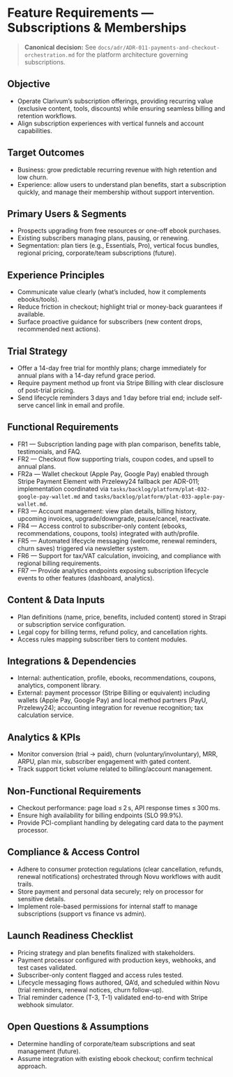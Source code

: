# Feature Requirements — Subscriptions & Memberships

> **Canonical decision:** See `docs/adr/ADR-011-payments-and-checkout-orchestration.md` for the platform architecture governing subscriptions.

## Objective
- Operate Clarivum’s subscription offerings, providing recurring value (exclusive content, tools, discounts) while ensuring seamless billing and retention workflows.
- Align subscription experiences with vertical funnels and account capabilities.

## Target Outcomes
- Business: grow predictable recurring revenue with high retention and low churn.
- Experience: allow users to understand plan benefits, start a subscription quickly, and manage their membership without support intervention.

## Primary Users & Segments
- Prospects upgrading from free resources or one-off ebook purchases.
- Existing subscribers managing plans, pausing, or renewing.
- Segmentation: plan tiers (e.g., Essentials, Pro), vertical focus bundles, regional pricing, corporate/team subscriptions (future).

## Experience Principles
- Communicate value clearly (what’s included, how it complements ebooks/tools).
- Reduce friction in checkout; highlight trial or money-back guarantees if available.
- Surface proactive guidance for subscribers (new content drops, recommended next actions).

## Trial Strategy
- Offer a 14-day free trial for monthly plans; charge immediately for annual plans with a 14-day refund grace period.
- Require payment method up front via Stripe Billing with clear disclosure of post-trial pricing.
- Send lifecycle reminders 3 days and 1 day before trial end; include self-serve cancel link in email and profile.

## Functional Requirements
- FR1 — Subscription landing page with plan comparison, benefits table, testimonials, and FAQ.
- FR2 — Checkout flow supporting trials, coupon codes, and upsell to annual plans.
- FR2a — Wallet checkout (Apple Pay, Google Pay) enabled through Stripe Payment Element with Przelewy24 fallback per ADR-011; implementation coordinated via `tasks/backlog/platform/plat-032-google-pay-wallet.md` and `tasks/backlog/platform/plat-033-apple-pay-wallet.md`.
- FR3 — Account management: view plan details, billing history, upcoming invoices, upgrade/downgrade, pause/cancel, reactivate.
- FR4 — Access control to subscriber-only content (ebooks, recommendations, coupons, tools) integrated with auth/profile.
- FR5 — Automated lifecycle messaging (welcome, renewal reminders, churn saves) triggered via newsletter system.
- FR6 — Support for tax/VAT calculation, invoicing, and compliance with regional billing requirements.
- FR7 — Provide analytics endpoints exposing subscription lifecycle events to other features (dashboard, analytics).

## Content & Data Inputs
- Plan definitions (name, price, benefits, included content) stored in Strapi or subscription service configuration.
- Legal copy for billing terms, refund policy, and cancellation rights.
- Access rules mapping subscriber tiers to content modules.

## Integrations & Dependencies
- Internal: authentication, profile, ebooks, recommendations, coupons, analytics, component library.
- External: payment processor (Stripe Billing or equivalent) including wallets (Apple Pay, Google Pay) and local method partners (PayU, Przelewy24); accounting integration for revenue recognition; tax calculation service.

## Analytics & KPIs
- Monitor conversion (trial → paid), churn (voluntary/involuntary), MRR, ARPU, plan mix, subscriber engagement with gated content.
- Track support ticket volume related to billing/account management.

## Non-Functional Requirements
- Checkout performance: page load ≤ 2 s, API response times ≤ 300 ms.
- Ensure high availability for billing endpoints (SLO 99.9%).
- Provide PCI-compliant handling by delegating card data to the payment processor.

## Compliance & Access Control
- Adhere to consumer protection regulations (clear cancellation, refunds, renewal notifications) orchestrated through Novu workflows with audit trails.
- Store payment and personal data securely; rely on processor for sensitive details.
- Implement role-based permissions for internal staff to manage subscriptions (support vs finance vs admin).

## Launch Readiness Checklist
- Pricing strategy and plan benefits finalized with stakeholders.
- Payment processor configured with production keys, webhooks, and test cases validated.
- Subscriber-only content flagged and access rules tested.
- Lifecycle messaging flows authored, QA’d, and scheduled within Novu (trial reminders, renewal notices, churn follow-up).
- Trial reminder cadence (T-3, T-1) validated end-to-end with Stripe webhook simulator.

## Open Questions & Assumptions
- Determine handling of corporate/team subscriptions and seat management (future).
- Assume integration with existing ebook checkout; confirm technical approach.
